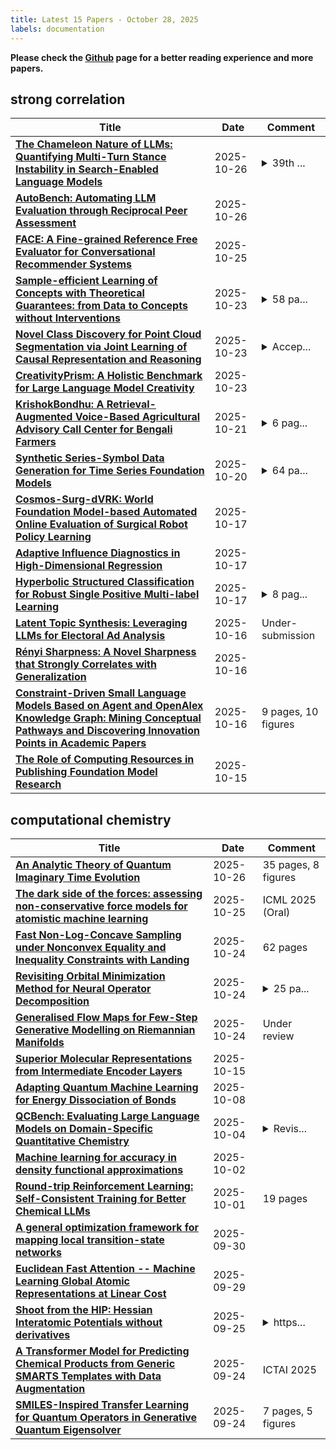 ```yaml
---
title: Latest 15 Papers - October 28, 2025
labels: documentation
---
```

**Please check the [Github](https://github.com/zezhishao/MTS_Daily_ArXiv) page for a better reading experience and more papers.**

## strong correlation
| **Title** | **Date** | **Comment** |
| --- | --- | --- |
| **[The Chameleon Nature of LLMs: Quantifying Multi-Turn Stance Instability in Search-Enabled Language Models](http://arxiv.org/abs/2510.16712v2)** | 2025-10-26 | <details><summary>39th ...</summary><p>39th Conference on Neural Information Processing Systems (NeurIPS 2025) Workshop: MTI-LLM @ NeurIPS 2025</p></details> |
| **[AutoBench: Automating LLM Evaluation through Reciprocal Peer Assessment](http://arxiv.org/abs/2510.22593v1)** | 2025-10-26 |  |
| **[FACE: A Fine-grained Reference Free Evaluator for Conversational Recommender Systems](http://arxiv.org/abs/2506.00314v2)** | 2025-10-25 |  |
| **[Sample-efficient Learning of Concepts with Theoretical Guarantees: from Data to Concepts without Interventions](http://arxiv.org/abs/2502.06536v3)** | 2025-10-23 | <details><summary>58 pa...</summary><p>58 pages, 23 figures, 12 Tables, Published</p></details> |
| **[Novel Class Discovery for Point Cloud Segmentation via Joint Learning of Causal Representation and Reasoning](http://arxiv.org/abs/2510.13307v2)** | 2025-10-23 | <details><summary>Accep...</summary><p>Accepted by NeurIPS 2025</p></details> |
| **[CreativityPrism: A Holistic Benchmark for Large Language Model Creativity](http://arxiv.org/abs/2510.20091v1)** | 2025-10-23 |  |
| **[KrishokBondhu: A Retrieval-Augmented Voice-Based Agricultural Advisory Call Center for Bengali Farmers](http://arxiv.org/abs/2510.18355v1)** | 2025-10-21 | <details><summary>6 pag...</summary><p>6 pages, 7 figures, 5 tables, submitted to the 11th IEEE International Women in Engineering (WIE) Conference on Electrical and Computer Engineering (WIECON-ECE 2025)</p></details> |
| **[Synthetic Series-Symbol Data Generation for Time Series Foundation Models](http://arxiv.org/abs/2510.08445v3)** | 2025-10-20 | <details><summary>64 pa...</summary><p>64 pages, 25 figures, 35 tables, NeurIPS 2025 accepted</p></details> |
| **[Cosmos-Surg-dVRK: World Foundation Model-based Automated Online Evaluation of Surgical Robot Policy Learning](http://arxiv.org/abs/2510.16240v1)** | 2025-10-17 |  |
| **[Adaptive Influence Diagnostics in High-Dimensional Regression](http://arxiv.org/abs/2510.15618v1)** | 2025-10-17 |  |
| **[Hyperbolic Structured Classification for Robust Single Positive Multi-label Learning](http://arxiv.org/abs/2510.15296v1)** | 2025-10-17 | <details><summary>8 pag...</summary><p>8 pages, ICDM Workshop</p></details> |
| **[Latent Topic Synthesis: Leveraging LLMs for Electoral Ad Analysis](http://arxiv.org/abs/2510.15125v1)** | 2025-10-16 | Under-submission |
| **[Rényi Sharpness: A Novel Sharpness that Strongly Correlates with Generalization](http://arxiv.org/abs/2510.07758v2)** | 2025-10-16 |  |
| **[Constraint-Driven Small Language Models Based on Agent and OpenAlex Knowledge Graph: Mining Conceptual Pathways and Discovering Innovation Points in Academic Papers](http://arxiv.org/abs/2510.14303v1)** | 2025-10-16 | 9 pages, 10 figures |
| **[The Role of Computing Resources in Publishing Foundation Model Research](http://arxiv.org/abs/2510.13621v1)** | 2025-10-15 |  |

## computational chemistry
| **Title** | **Date** | **Comment** |
| --- | --- | --- |
| **[An Analytic Theory of Quantum Imaginary Time Evolution](http://arxiv.org/abs/2510.22481v1)** | 2025-10-26 | 35 pages, 8 figures |
| **[The dark side of the forces: assessing non-conservative force models for atomistic machine learning](http://arxiv.org/abs/2412.11569v6)** | 2025-10-25 | ICML 2025 (Oral) |
| **[Fast Non-Log-Concave Sampling under Nonconvex Equality and Inequality Constraints with Landing](http://arxiv.org/abs/2510.22044v1)** | 2025-10-24 | 62 pages |
| **[Revisiting Orbital Minimization Method for Neural Operator Decomposition](http://arxiv.org/abs/2510.21952v1)** | 2025-10-24 | <details><summary>25 pa...</summary><p>25 pages, 8 figures. To appear at NeurIPS 2025</p></details> |
| **[Generalised Flow Maps for Few-Step Generative Modelling on Riemannian Manifolds](http://arxiv.org/abs/2510.21608v1)** | 2025-10-24 | Under review |
| **[Superior Molecular Representations from Intermediate Encoder Layers](http://arxiv.org/abs/2506.06443v3)** | 2025-10-15 |  |
| **[Adapting Quantum Machine Learning for Energy Dissociation of Bonds](http://arxiv.org/abs/2510.06563v1)** | 2025-10-08 |  |
| **[QCBench: Evaluating Large Language Models on Domain-Specific Quantitative Chemistry](http://arxiv.org/abs/2508.01670v2)** | 2025-10-04 | <details><summary>Revis...</summary><p>Revision at Journal of Chemical Information and Modeling</p></details> |
| **[Machine learning for accuracy in density functional approximations](http://arxiv.org/abs/2311.00196v2)** | 2025-10-02 |  |
| **[Round-trip Reinforcement Learning: Self-Consistent Training for Better Chemical LLMs](http://arxiv.org/abs/2510.01527v1)** | 2025-10-01 | 19 pages |
| **[A general optimization framework for mapping local transition-state networks](http://arxiv.org/abs/2509.26269v1)** | 2025-09-30 |  |
| **[Euclidean Fast Attention -- Machine Learning Global Atomic Representations at Linear Cost](http://arxiv.org/abs/2412.08541v2)** | 2025-09-29 |  |
| **[Shoot from the HIP: Hessian Interatomic Potentials without derivatives](http://arxiv.org/abs/2509.21624v1)** | 2025-09-25 | <details><summary>https...</summary><p>https://github.com/BurgerAndreas/hip</p></details> |
| **[A Transformer Model for Predicting Chemical Products from Generic SMARTS Templates with Data Augmentation](http://arxiv.org/abs/2503.05810v3)** | 2025-09-24 | ICTAI 2025 |
| **[SMILES-Inspired Transfer Learning for Quantum Operators in Generative Quantum Eigensolver](http://arxiv.org/abs/2509.19715v1)** | 2025-09-24 | 7 pages, 5 figures |

